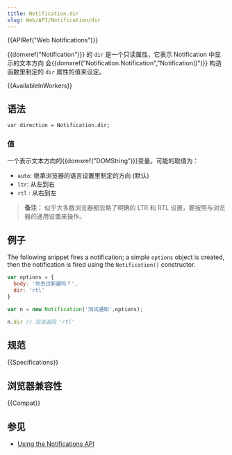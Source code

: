 ```yaml
---
title: Notification.dir
slug: Web/API/Notification/dir
---
```


{{APIRef("Web Notifications")}}

{{domxref("Notification")}} 的 `dir` 是一个只读属性，它表示 Notification 中显示的文本方向 会{{domxref("Notification.Notification","Notification()")}} 构造函数里制定的 `dir` 属性的值来设定。

{{AvailableInWorkers}}

## 语法

```
var direction = Notification.dir;
```

### 值

一个表示文本方向的{{domxref("DOMString")}}变量。可能的取值为：

- `auto`: 继承浏览器的语言设置里制定的方向 (默认)
- `ltr`: 从左到右
- `rtl` : 从右到左

> **备注：** 似乎大多数浏览器都忽略了明确的 LTR 和 RTL 设置，要按照与浏览器的通用设置来操作。

## 例子

The following snippet fires a notification; a simple `options` object is created, then the notification is fired using the `Notification()` constructor.

```js
var options = {
  body: '你去过新疆吗？',
  dir: 'rtl'
}

var n = new Notification('测试通知',options);

n.dir // 应该返回 'rtl'
```

## 规范

{{Specifications}}

## 浏览器兼容性

{{Compat}}

## 参见

- [Using the Notifications API](/zh-CN/docs/Web/API/Notifications_API/Using_the_Notifications_API)
